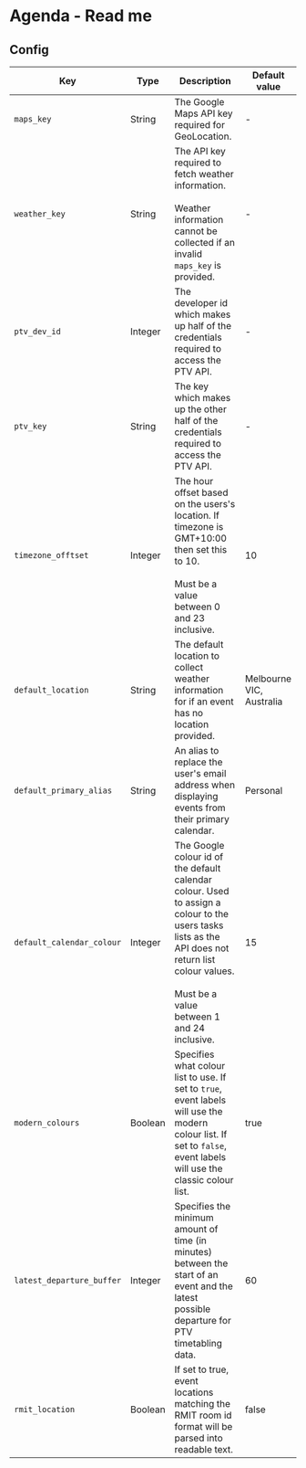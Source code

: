 # Agenda - Read me

## Config

| Key | Type | Description | Default value |
| --- | --- | --- | --- |
| `maps_key` | String | The Google Maps API key required for GeoLocation. | - |
| `weather_key` | String | The API key required to fetch weather information.<br><br>Weather information cannot be collected if an invalid `maps_key` is provided. | - |
| `ptv_dev_id` | Integer | The developer id which makes up half of the credentials required to access the PTV API. | - |
| `ptv_key` | String | The key which makes up the other half of the credentials required to access the PTV API. | - |
| `timezone_offtset` | Integer | The hour offset based on the users's location. If timezone is GMT+10:00 then set this to 10.<br><br>Must be a value between 0 and 23 inclusive. | 10 |
| `default_location` | String | The default location to collect weather information for if an event has no location provided. | Melbourne VIC, Australia |
| `default_primary_alias` | String | An alias to replace the user's email address when displaying events from their primary calendar. | Personal |
| `default_calendar_colour` | Integer | The Google colour id of the default calendar colour. Used to assign a colour to the users tasks lists as the API does not return list colour values.<br><br>Must be a value between 1 and 24 inclusive.| 15 |
| `modern_colours` | Boolean | Specifies what colour list to use. If set to `true`, event labels will use the modern colour list. If set to `false`, event labels will use the classic colour list. | true |
| `latest_departure_buffer` | Integer | Specifies the minimum amount of time (in minutes) between the start of an event and the latest possible departure for PTV timetabling data. | 60 |
| `rmit_location` | Boolean | If set to true, event locations matching the RMIT room id format will be parsed into readable text. | false |
